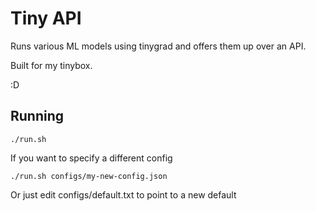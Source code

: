 # Tiny API

Runs various ML models using tinygrad and offers them up over an API.

Built for my tinybox.

:D

## Running

```
./run.sh
```

If you want to specify a different config
```
./run.sh configs/my-new-config.json
```
Or just edit configs/default.txt to point to a new default
